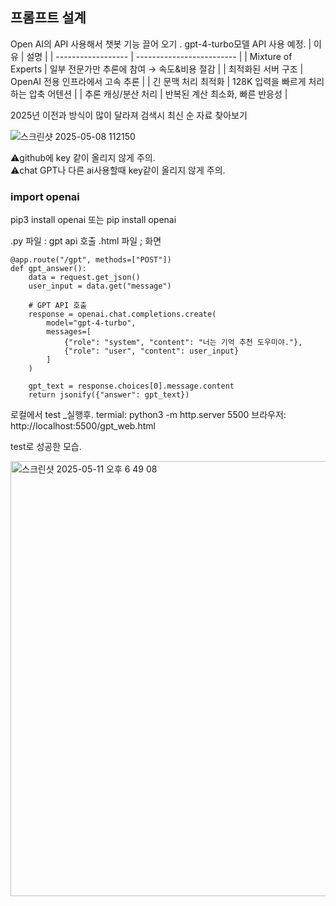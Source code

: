 
<h2>프롬프트 설계</h2>

 Open AI의 API 사용해서 챗봇 기능 끌어 오기 . 
 gpt-4-turbo모델  API 사용 예정. 
| 이유                 | 설명                        |
| ------------------ | ------------------------- |
| Mixture of Experts | 일부 전문가만 추론에 참여 → 속도&비용 절감 |
| 최적화된 서버 구조         | OpenAI 전용 인프라에서 고속 추론     |
| 긴 문맥 처리 최적화        | 128K 입력을 빠르게 처리하는 압축 어텐션  |
| 추론 캐싱/분산 처리        | 반복된 계산 최소화, 빠른 반응성        |

 

2025년 이전과 방식이 많이 달라져 검색시 최신 순 자료 찾아보기 


![스크린샷 2025-05-08 112150](https://github.com/user-attachments/assets/2a012653-4428-4108-b4d1-848891ba60d4)



⚠️github에 key 같이 올리지 않게 주의.  
⚠️chat GPT나 다른 ai사용할때 key같이 올리지 않게 주의. 



<h3>import openai</h3>

pip3 install openai 또는 pip install openai




.py 파일 : gpt api 호출
.html 파일 ; 화면


~~~#api호출 코드
@app.route("/gpt", methods=["POST"])
def gpt_answer():
    data = request.get_json()
    user_input = data.get("message")

    # GPT API 호출
    response = openai.chat.completions.create(
        model="gpt-4-turbo",
        messages=[
            {"role": "system", "content": "너는 기억 추천 도우미야."},
            {"role": "user", "content": user_input}
        ]
    )

    gpt_text = response.choices[0].message.content
    return jsonify({"answer": gpt_text})
~~~

로컬에서 test _실행후.
termial: python3 -m http.server 5500
브라우저: http://localhost:5500/gpt_web.html 

test로 성공한 모습.

<img width="696" alt="스크린샷 2025-05-11 오후 6 49 08" src="https://github.com/user-attachments/assets/848d5216-5ebc-4139-b380-c13f9357d471" />



 


